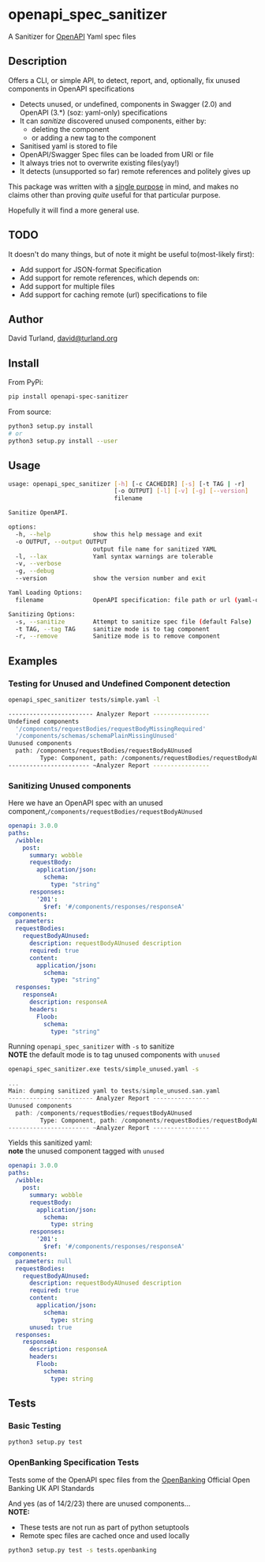 # openapi_spec_sanitizer

A Sanitizer for [OpenAPI](https://www.openapis.org/) Yaml spec files

## Description

Offers a CLI, or simple API, to detect, report, and, optionally, fix unused components in OpenAPI specifications

* Detects unused, or undefined, components in Swagger (2.0) and OpenAPI (3.*) (soz: yaml-only) specifications
* It can _sanitize_ discovered unused components, either by:
    - deleting the component
    - or adding a new tag to the component
* Sanitised yaml is stored to file
* OpenAPI/Swagger Spec files can be loaded from URI or file
* It always tries not to overwrite existing files(yay!)
* It detects (unsupported so far) remote references and politely gives up

This package was written with a [single purpose](#tests-some-of-the-openbanking-specification) in mind, and makes no claims other than proving _quite_ useful for that particular purpose.

Hopefully it will find a more general use.

## TODO
It doesn't do many things, but of note it might be useful to(most-likely first):
- Add support for JSON-format Specification
- Add support for remote references, which depends on:
- Add support for multiple files
- Add support for caching remote (url) specifications to file

## Author
David Turland, david@turland.org

## Install
From PyPi:
```bash
pip install openapi-spec-sanitizer
```

From source:
```bash
python3 setup.py install 
# or 
python3 setup.py install --user
```

## Usage
```bash
usage: openapi_spec_sanitizer [-h] [-c CACHEDIR] [-s] [-t TAG | -r]
                              [-o OUTPUT] [-l] [-v] [-g] [--version]
                              filename

Sanitize OpenAPI.

options:
  -h, --help            show this help message and exit
  -o OUTPUT, --output OUTPUT
                        output file name for sanitized YAML
  -l, --lax             Yaml syntax warnings are tolerable
  -v, --verbose
  -g, --debug
  --version             show the version number and exit

Yaml Loading Options:
  filename              OpenAPI specification: file path or url (yaml-only)

Sanitizing Options:
  -s, --sanitize        Attempt to sanitize spec file (default False)
  -t TAG, --tag TAG     sanitize mode is to tag component
  -r, --remove          Sanitize mode is to remove component
```

## Examples

### Testing for Unused and Undefined Component detection
```bash
openapi_spec_sanitizer tests/simple.yaml -l
```

```bash
------------------------ Analyzer Report ----------------
Undefined components
  '/components/requestBodies/requestBodyMissingRequired'
  '/components/schemas/schemaPlainMissingUnused'
Uunused components
  path: /components/requestBodies/requestBodyAUnused
         Type: Component, path: /components/requestBodies/requestBodyAUnused, line: 15, is component? True, is declared? True, is required? False
----------------------- ~Analyzer Report ----------------
```

### Sanitizing Unused components

Here we have an OpenAPI spec with an unused component,`/components/requestBodies/requestBodyAUnused`
```yaml
openapi: 3.0.0
paths:
  /wibble:
    post:
      summary: wobble
      requestBody:
        application/json:
          schema:
            type: "string"
      responses:
        '201':
          $ref: '#/components/responses/responseA'
components:
  parameters:
  requestBodies:
    requestBodyAUnused:
      description: requestBodyAUnused description
      required: true
      content:
        application/json:
          schema:
            type: "string"
  responses:
    responseA:
      description: responseA
      headers:
        Floob:
          schema:
            type: "string"
```

Running `openapi_spec_sanitizer` with `-s` to sanitize  
**NOTE** the default mode is to tag unused components with `unused`
```bash
openapi_spec_sanitizer.exe tests/simple_unused.yaml -s
```

```cpp
...
Main: dumping sanitized yaml to tests/simple_unused.san.yaml
------------------------ Analyzer Report ----------------
Uunused components
  path: /components/requestBodies/requestBodyAUnused
         Type: Component, path: /components/requestBodies/requestBodyAUnused, line: 17, is component? True, is declared? True, is required? False
----------------------- ~Analyzer Report ----------------
```

Yields this sanitized yaml:  
**note** the unused component tagged with `unused`
```yaml
openapi: 3.0.0
paths:
  /wibble:
    post:
      summary: wobble
      requestBody:
        application/json:
          schema:
            type: string
      responses:
        '201':
          $ref: '#/components/responses/responseA'
components:
  parameters: null
  requestBodies:
    requestBodyAUnused:
      description: requestBodyAUnused description
      required: true
      content:
        application/json:
          schema:
            type: string
      unused: true
  responses:
    responseA:
      description: responseA
      headers:
        Floob:
          schema:
            type: string
```

## Tests

### Basic Testing

```bash
python3 setup.py test
```

### OpenBanking Specification Tests
Tests some of the OpenAPI spec files from the [OpenBanking](https://github.com/OpenBankingUK) Official Open Banking UK API Standards  

And yes (as of 14/2/23) there are unused components...  
**NOTE:**
- These tests are not run as part of python setuptools 
- Remote spec files are cached once and used locally
```bash
python3 setup.py test -s tests.openbanking
```
